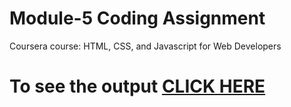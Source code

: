 
# Module-5 Coding Assignment

Coursera course: HTML, CSS, and Javascript for Web Developers

# To see the output [CLICK HERE](https://sushilverma1125.github.io/Module5/#)
